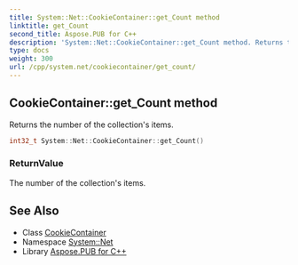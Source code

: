 ```yaml
---
title: System::Net::CookieContainer::get_Count method
linktitle: get_Count
second_title: Aspose.PUB for C++
description: 'System::Net::CookieContainer::get_Count method. Returns the number of the collection''s items in C++.'
type: docs
weight: 300
url: /cpp/system.net/cookiecontainer/get_count/
---
```

## CookieContainer::get_Count method


Returns the number of the collection's items.

```cpp
int32_t System::Net::CookieContainer::get_Count()
```


### ReturnValue

The number of the collection's items.

## See Also

* Class [CookieContainer](../)
* Namespace [System::Net](../../)
* Library [Aspose.PUB for C++](../../../)
